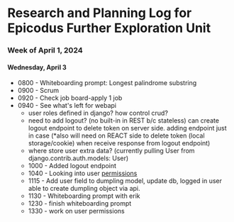 # Research and Planning Log for Epicodus Further Exploration Unit

### Week of April 1, 2024

#### Wednesday, April 3

* 0800 - Whiteboarding prompt: Longest palindrome substring
* 0900 - Scrum
* 0920 - Check job board-apply 1 job
* 0940 - See what's left for webapi
  - user roles defined in django? how control crud?
  - need to add logout? (no built-in in REST b/c stateless) can create logout endpoint to delete token on server side. adding endpoint just in case (*also will need on REACT side to delete token (local storage/cookie) when receive response from logout endpoint)
  - where store user extra data? (currently pulling User from django.contrib.auth.models: User)
  * 1000 - Added logout endpoint
  * 1040 - Looking into user [permissions](https://www.django-rest-framework.org/tutorial/4-authentication-and-permissions/)
  * 1115 - Add user field to dumpling model, update db, logged in user able to create dumpling object via api.
  * 1130 - Whiteboarding prompt with erik
  * 1230 - finish whiteboarding prompt
  * 1330 - work on user permissions
 
<!-- 
 
  * scaffold react project, plan components
* 60 min python lessons - codeacademy
* 60 min Responsive web design (free code camp) -->